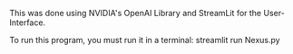 This was done using NVIDIA's OpenAI Library and StreamLit for the User-Interface.

To run this program, you must run it in a terminal: streamlit run Nexus.py
